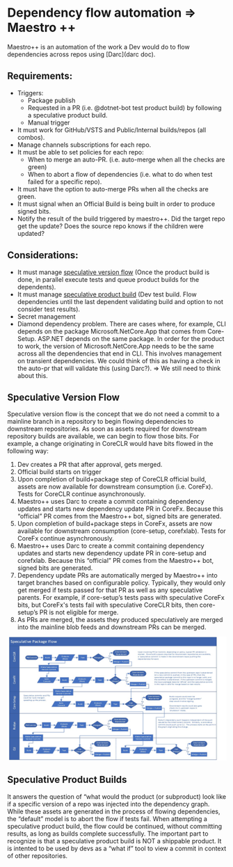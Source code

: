 # Dependency flow automation => Maestro ++

Maestro++ is an automation of the work a Dev would do to flow dependencies across repos using [Darc](darc doc).

## Requirements:
- Triggers:
    - Package publish
    - Requested in a PR (i.e. @dotnet-bot test product build) by following a speculative product build.
    - Manual trigger
- It must work for GitHub/VSTS and Public/Internal builds/repos (all combos).
- Manage channels subscriptions for each repo.
- It must be able to set policies for each repo:
    - When to merge an auto-PR. (i.e. auto-merge when all the checks are green)      
    - When to abort a flow of dependencies (i.e. what to do when test failed for a specific repo).
- It must have the option to auto-merge PRs when all the checks are green.
- It must signal when an Official Build is being built in order to produce signed bits.
-	Notify the result of the build triggered by maestro++. Did the target repo get the update? Does the source repo knows if the children were updated?

## Considerations:
- It must manage [speculative version flow](#Speculative-Version-Flow) (Once the product build is done, in parallel execute tests and queue product builds for the dependents).
- It must manage [speculative product build](#Speculative-Product-Build) (Dev test build. Flow dependencies until the last dependent validating build and option to not consider test results).
-	Secret management
- Diamond dependency problem. There are cases where, for example, CLI depends on the package Microsoft.NetCore.App that comes from Core-Setup. ASP.NET depends on the same package. In order for the product
to work, the version of Microsoft.NetCore.App needs to be the same across all the dependencies that end in CLI. This involves management on transient dependencies. We could think of this as having a check
in the auto-pr that will validate this (using Darc?). => We still need to think about this.

## Speculative Version Flow 
Speculative version flow is the concept that we do not need a commit to a mainline branch in a repository to begin flowing dependencies to downstream repositories.  As soon as assets required for downstream repository builds are available, we can begin to flow those bits. 
For example, a change originating in CoreCLR would have bits flowed in the following way: 
1. Dev creates a PR that after approval, gets merged. 
2. Official build starts on trigger 
3. Upon completion of build+package step of CoreCLR official build, assets are now available for downstream consumption (i.e. CoreFx).  Tests for CoreCLR continue asynchronously. 
4. Maestro++ uses Darc to create a commit containing dependency updates and starts new dependency update PR in CoreFx.  Because this “official” PR comes from the
 Maestro++ bot, signed bits are generated. 
5. Upon completion of build+package steps in CoreFx, assets are now available for downstream consumption (core-setup, corefxlab). Tests for CoreFx continue asynchronously. 
6. Maestro++ uses Darc to create a commit containing dependency updates and starts new dependency update PR in core-setup and corefxlab.  Because this “official” PR comes from the Maestro++ bot, signed bits are generated. 
7. Dependency update PRs are automatically merged by Maestro++ into target branches based on configurable policy. Typically, they would only get merged if tests passed for that PR as well as any speculative parents.  For example, if core-setup’s tests pass with speculative CoreFx bits, but CoreFx's tests fail with speculative CoreCLR bits, then core-setup’s PR is not eligible for merge.  
8. As PRs are merged, the assets they produced speculatively are merged into the mainline blob feeds and downstream PRs can be merged. 

![Diagram](versionFlow.jpg)

## Speculative Product Builds 
It answers the question of “what would the product (or subproduct) look like if a specific version of a repo was injected into the dependency graph. 
While these assets are generated in the process of flowing dependencies, the “default” model is to abort the flow if tests fail.  When attempting a speculative product build, the flow could be continued, without committing results, as long as builds complete successfully.
The important part to recognize is that a speculative product build is NOT a shippable product.  It is intented to be used by devs as a “what if” tool to view a commit in context of other repositories.
